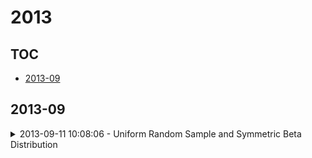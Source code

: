 # 2013

## TOC

- [2013-09](#2013-09)

## 2013-09

<details>

<summary>2013-09-11 10:08:06 - Uniform Random Sample and Symmetric Beta Distribution</summary>

- *Hazhir Homei*

- `1309.2779v1` - [abs](http://arxiv.org/abs/1309.2779v1) - [pdf](http://arxiv.org/pdf/1309.2779v1)

> N.L. Johnson and S. Kotz introduced in 1990 an interesting family of symmetric distributions which is based on randomly weighted average from uniform random samples. The only example that could be addressed to their work is the so-called "uniformly randomly modified tin" distribution from which two random samples have been computed. In this paper, we generalize a subfamily of their symmetric distributions and identify a concrete instance of this generalized subfamily. That instance turns out to belong to the family of Johnson and Kotz, which had not seemingly received proper attention in the literature.

</details>

